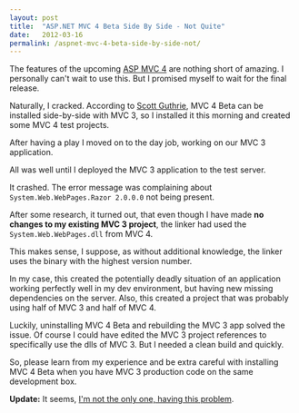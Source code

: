 ```yaml
---
layout: post
title:  "ASP.NET MVC 4 Beta Side By Side - Not Quite"
date:   2012-03-16
permalink: /aspnet-mvc-4-beta-side-by-side-not/
---
```

The features of the upcoming [ASP MVC 4](http://www.asp.net/mvc/mvc4) are nothing short of amazing. 
I personally can't wait to use this. But I promised myself to wait for the final release.

Naturally, I cracked. According to [Scott Guthrie](http://weblogs.asp.net/scottgu/archive/2012/02/19/asp-net-mvc-4-beta.aspx), 
MVC 4 Beta can be installed side-by-side with MVC 3, so I installed it this morning and created some MVC 4 test projects.

After having a play I moved on to the day job, working on our MVC 3 application.

All was well until I deployed the MVC 3 application to the test server.

It crashed. The error message was complaining about `System.Web.WebPages.Razor 2.0.0.0` not being present.

After some research, it turned out, that even though I have made **no changes to my existing MVC 3 project**, the linker 
had used the `System.Web.WebPages.dll` from MVC 4.

This makes sense, I suppose, as without additional knowledge, the linker uses the binary with the highest version number.

In my case, this created the potentially deadly situation of an application working perfectly well in my dev environment, but having new missing dependencies on the server. Also, this created a project that was probably using half of MVC 3 and half of MVC 4.

Luckily, uninstalling MVC 4 Beta and rebuilding the MVC 3 app solved the issue. Of course I could have edited the MVC 3 project references to specifically use the dlls of MVC 3. But I needed a clean build and quickly.

So, please learn from my experience and be extra careful with installing MVC 4 Beta when you have MVC 3 production code on the same development box.

**Update:**
It seems, [I'm not the only one, having this problem](http://maxtoroq.blogspot.co.uk/2012/02/webpages-exception-in-aspnet-mvc-3.html). 
